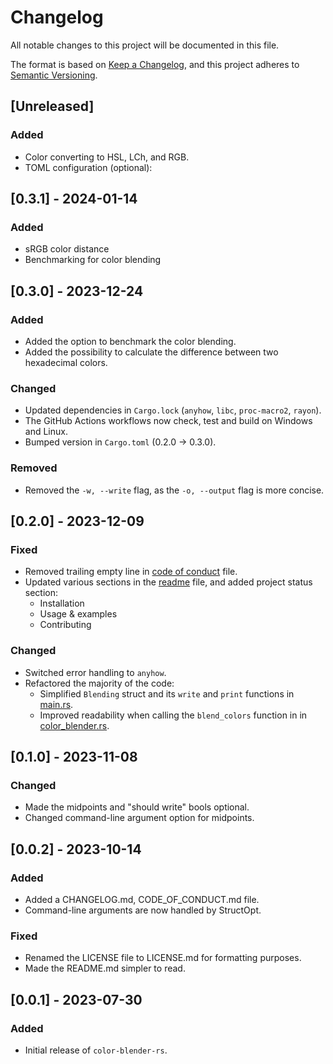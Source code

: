 # Changelog

All notable changes to this project will be documented in this file.

The format is based on [Keep a Changelog](https://keepachangelog.com/),
and this project adheres to [Semantic Versioning](https://semver.org/).

## \[Unreleased\]

### Added

  - Color converting to HSL, LCh, and RGB.
  - TOML configuration (optional):

## \[0.3.1\] - 2024-01-14

### Added

  - sRGB color distance
  - Benchmarking for color blending

## \[0.3.0\] - 2023-12-24

### Added

  - Added the option to benchmark the color blending.
  - Added the possibility to calculate the difference between two hexadecimal
    colors.

### Changed

  - Updated dependencies in `Cargo.lock` (`anyhow`, `libc`, `proc-macro2`, `rayon`).
  - The GitHub Actions workflows now check, test and build on Windows and Linux.
  - Bumped version in `Cargo.toml` (0.2.0 -\> 0.3.0).

### Removed

  - Removed the `-w, --write` flag, as the `-o, --output` flag is more concise.

## \[0.2.0\] - 2023-12-09

### Fixed

  - Removed trailing empty line in [code of conduct](CODE_OF_CONDUCT.md) file.
  - Updated various sections in the [readme](README.md) file, and added project status section:
    - Installation
    - Usage & examples
    - Contributing

### Changed

  - Switched error handling to `anyhow`.
  - Refactored the majority of the code:
    - Simplified `Blending` struct and its `write` and `print` functions in [main.rs](src/main.rs).
    - Improved readability when calling the `blend_colors` function in in [color_blender.rs](src/color_blender.rs).

## \[0.1.0\] - 2023-11-08

### Changed

  - Made the midpoints and "should write" bools optional.
  - Changed command-line argument option for midpoints.

## \[0.0.2\] - 2023-10-14

### Added

  - Added a CHANGELOG.md, CODE\_OF\_CONDUCT.md file.
  - Command-line arguments are now handled by StructOpt.

### Fixed

  - Renamed the LICENSE file to LICENSE.md for formatting purposes.
  - Made the README.md simpler to read.

## \[0.0.1\] - 2023-07-30

### Added

  - Initial release of `color-blender-rs`.
